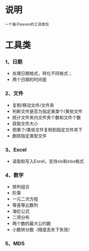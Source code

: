 # 说明
~~~
一个基于maven的工具类包
~~~

# 工具类

### 1、日期

- 处理日期格式，转化不同格式；
- 两个日期的时间差

### 2、文件

- 复制/移动文件/文件夹
- 判断文件是否为指定某类个/某些文件
- 统计文件夹内文件夹个数和文件个数
- 获取文件大小
- 把某个/某些文件复制到指定文件夹下
- 删除指定类型文件

### 3、Excel

- 读取和写入Excel，支持xls和xlsx格式

### 4、数学

- 排列组合
- 阶乘
- 一元二次方程
- 等差等比数列
- 海伦公式
- 二项分布
- 两个数的最大公约数
- 小数转分数（精度丢失下失效）

### 5、MD5
